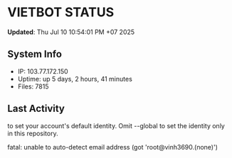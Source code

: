 # VIETBOT STATUS
**Updated**: Thu Jul 10 10:54:01 PM +07 2025

## System Info
- IP: 103.77.172.150
- Uptime: up 5 days, 2 hours, 41 minutes
- Files: 7815

## Last Activity

to set your account's default identity.
Omit --global to set the identity only in this repository.

fatal: unable to auto-detect email address (got 'root@vinh3690.(none)')
